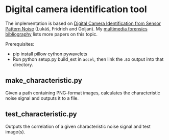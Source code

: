 # Digital camera identification tool

The implementation is based on [Digital Camera Identification from Sensor Pattern Noise](http://www.ws.binghamton.edu/fridrich/Research/double.pdf) (Lukáš, Fridrich and Goljan). My [multimedia forensics bibliography](https://micrological.appspot.com/static/cl/bibliography/index.html#camera-identification) lists more papers on this topic.

Prerequisites:
- pip install pillow cython pywavelets
- Run python setup.py build_ext in <code>accel</code>, then link the .so output into that directory.

## make_characteristic.py

Given a path containing PNG-format images, calculates the characteristic noise signal and outputs it to a file.

## test_characteristic.py

Outputs the correlation of a given characteristic noise signal and test image(s).
